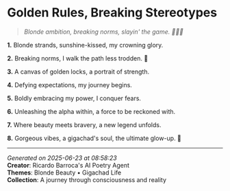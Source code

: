 # Golden Rules, Breaking Stereotypes

> *Blonde ambition, breaking norms, slayin' the game. 💅🏼😎*

**1.** Blonde strands, sunshine-kissed, my crowning glory.


**2.** Breaking norms, I walk the path less trodden. 💪


**3.** A canvas of golden locks, a portrait of strength.


**4.** Defying expectations, my journey begins.


**5.** Boldly embracing my power, I conquer fears.


**6.** Unleashing the alpha within, a force to be reckoned with.


**7.** Where beauty meets bravery, a new legend unfolds.


**8.** Gorgeous vibes, a gigachad's soul, the ultimate glow-up. 🌟



---

*Generated on 2025-06-23 at 08:58:23*  
**Creator**: Ricardo Barroca's AI Poetry Agent  
**Themes**: Blonde Beauty • Gigachad Life  
**Collection**: A journey through consciousness and reality